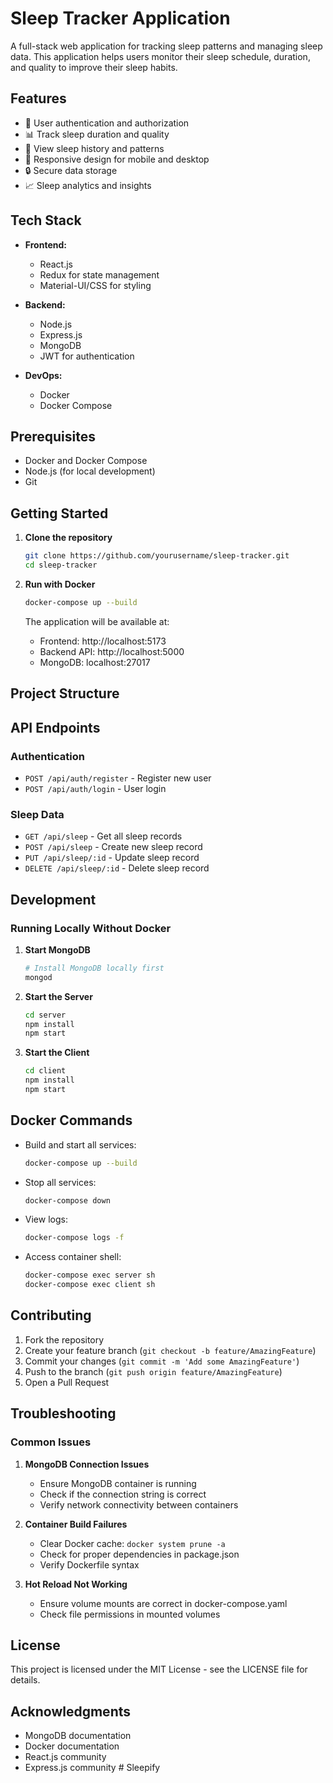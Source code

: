 # Sleep Tracker Application

A full-stack web application for tracking sleep patterns and managing sleep data. This application helps users monitor their sleep schedule, duration, and quality to improve their sleep habits.

## Features

- 👤 User authentication and authorization
- 📊 Track sleep duration and quality
- 📅 View sleep history and patterns
- 📱 Responsive design for mobile and desktop
- 🔒 Secure data storage
- 📈 Sleep analytics and insights

## Tech Stack

- **Frontend:**
  - React.js
  - Redux for state management
  - Material-UI/CSS for styling

- **Backend:**
  - Node.js
  - Express.js
  - MongoDB
  - JWT for authentication

- **DevOps:**
  - Docker
  - Docker Compose

## Prerequisites

- Docker and Docker Compose
- Node.js (for local development)
- Git

## Getting Started

1. **Clone the repository**
   ```bash
   git clone https://github.com/yourusername/sleep-tracker.git
   cd sleep-tracker
   ```


2. **Run with Docker**
   ```bash
   docker-compose up --build
   ```

   The application will be available at:
   - Frontend: http://localhost:5173
   - Backend API: http://localhost:5000
   - MongoDB: localhost:27017

## Project Structure

## API Endpoints

### Authentication
- `POST /api/auth/register` - Register new user
- `POST /api/auth/login` - User login

### Sleep Data
- `GET /api/sleep` - Get all sleep records
- `POST /api/sleep` - Create new sleep record
- `PUT /api/sleep/:id` - Update sleep record
- `DELETE /api/sleep/:id` - Delete sleep record

## Development

### Running Locally Without Docker

1. **Start MongoDB**
   ```bash
   # Install MongoDB locally first
   mongod
   ```

2. **Start the Server**
   ```bash
   cd server
   npm install
   npm start
   ```

3. **Start the Client**
   ```bash
   cd client
   npm install
   npm start
   ```

## Docker Commands

- Build and start all services:
  ```bash
  docker-compose up --build
  ```

- Stop all services:
  ```bash
  docker-compose down
  ```

- View logs:
  ```bash
  docker-compose logs -f
  ```

- Access container shell:
  ```bash
  docker-compose exec server sh
  docker-compose exec client sh
  ```

## Contributing

1. Fork the repository
2. Create your feature branch (`git checkout -b feature/AmazingFeature`)
3. Commit your changes (`git commit -m 'Add some AmazingFeature'`)
4. Push to the branch (`git push origin feature/AmazingFeature`)
5. Open a Pull Request

## Troubleshooting

### Common Issues

1. **MongoDB Connection Issues**
   - Ensure MongoDB container is running
   - Check if the connection string is correct
   - Verify network connectivity between containers

2. **Container Build Failures**
   - Clear Docker cache: `docker system prune -a`
   - Check for proper dependencies in package.json
   - Verify Dockerfile syntax

3. **Hot Reload Not Working**
   - Ensure volume mounts are correct in docker-compose.yaml
   - Check file permissions in mounted volumes

## License

This project is licensed under the MIT License - see the LICENSE file for details.

## Acknowledgments

- MongoDB documentation
- Docker documentation
- React.js community
- Express.js community
#   S l e e p i f y  
 